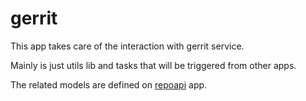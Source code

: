 gerrit
======

This app takes care of the interaction with gerrit service.

Mainly is just utils lib and tasks that will be triggered from other apps.

The related models are defined on [repoapi](../repoapi/models/gri.py) app.
